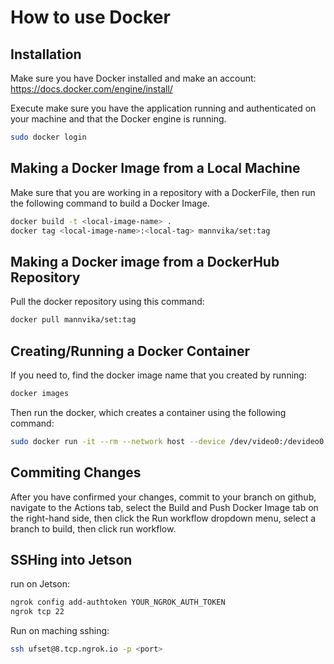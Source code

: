 # How to use Docker


## Installation

Make sure you have Docker installed and make an account: https://docs.docker.com/engine/install/ 

Execute  make sure you have the application running and authenticated on your machine and that the Docker engine is running.
```bash
sudo docker login
``` 


## Making a Docker Image from a Local Machine
Make sure that you are working in a repository with a DockerFile, then run the following command to build a Docker Image.


```bash
docker build -t <local-image-name> .
docker tag <local-image-name>:<local-tag> mannvika/set:tag
```

## Making a Docker image from a DockerHub Repository
Pull the docker repository using this command:

```bash
docker pull mannvika/set:tag
```


## Creating/Running a Docker Container
If you need to, find the docker image name that you created by running:
```bash
docker images
```
Then run the docker, which creates a container using the following command:

```bash
sudo docker run -it --rm --network host --device /dev/video0:/devideo0 --privileged -p 8000:8000 mannvika/set:test
```

## Commiting Changes
After you have confirmed your changes, commit to your branch on github, navigate to the Actions tab, select the Build and Push Docker Image tab on the right-hand side, then click the Run workflow dropdown menu, select a branch to build, then click run workflow.

## SSHing into Jetson
run on Jetson:
```bash
ngrok config add-authtoken YOUR_NGROK_AUTH_TOKEN
ngrok tcp 22
```

Run on maching sshing:
```bash
ssh ufset@8.tcp.ngrok.io -p <port>
```
